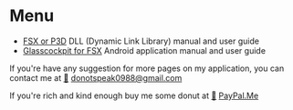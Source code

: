 # Menu
- [FSX or P3D](pages/index-server-app.md) DLL (Dynamic Link Library) manual and user guide
- [Glasscockpit for FSX](pages/index-client-android.md) Android application manual and user guide

If you're have any suggestion for more pages on my application, you can contact me at [:email:](donotspeak0988@gmail.com) donotspeak0988@gmail.com

If you're rich and kind enough buy me some donut at [:money_with_wings:](https://www.paypal.me/donotspeak0988) [PayPal.Me](https://www.paypal.me/donotspeak0988)

